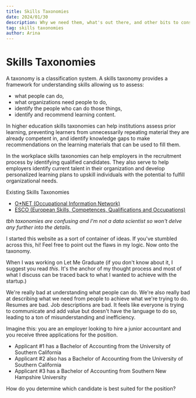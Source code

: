 ```yaml
---
title: Skills Taxonomies
date: 2024/01/30
description: Why we need them, what's out there, and other bits to consider.
tag: skills taxonomies
author: Arina
---
```


# Skills Taxonomies

A taxonomy is a classification system. A skills taxonomy provides a framework for understanding skills allowing us to assess:

- what people can do,
- what organizations need people to do,
- identify the people who can do those things,
- identify and recommend learning content.

In higher education skills taxonomies can help institutions assess prior learning, preventing learners from unnecessarily repeating material they are already competent in, and identify knowledge gaps to make recommendations on the learning materials that can be used to fill them.

In the workplace skills taxonomies can help employers in the recruitment process by identifying qualified candidates. They also serve to help employers identify current talent in their organization and develop personalized learning plans to upskill individuals with the potential to fulfill organizational needs.

Existing Skills Taxonomies

- [O*NET (Occupational Information Network)](https://www.onetonline.org/)
- [ESCO (European Skills, Competences, Qualifications and
Occupations)](https://esco.ec.europa.eu/en)

_tbh taxonomies are confusing and I'm not a data scientist so won't delve any further into the details._

I started this website as a sort of container of ideas. If you've stumbled across this, hi! Feel free to point out the flaws in my logic. Now onto the taxonomy. 

When I was working on Let Me Graduate (if you don't know about it, I suggest you read _this_. It's the anchor of my thought process and most of what I discuss can be traced back to what I wanted to achieve with the startup.)

We're really bad at understanding what people can do. We're also really bad at describing what we need from people to achieve what we're trying to do. Resumes are bad. Job descriptions are bad. It feels like everyone is trying to communicate and add value but doesn't have the language to do so, leading to a ton of misunderstanding and inefficiency.

Imagine this: you are an employer looking to hire a junior accountant and you receive three applications for the position.

- Applicant #1 has a Bachelor of Accounting from the University of Southern California
- Applicant #2 also has a Bachelor of Accounting from the University of Southern California
- Applicant #3 has a Bachelor of Accounting from Southern New Hampshire University

How do you determine which candidate is best suited for the position?
